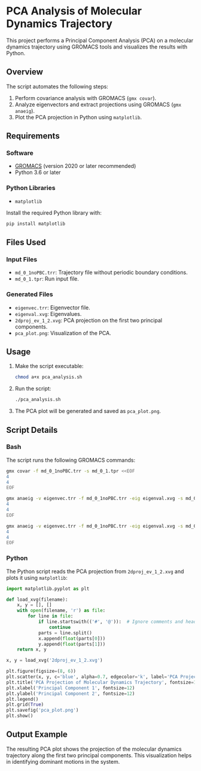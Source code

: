# PCA Analysis of Molecular Dynamics Trajectory

This project performs a Principal Component Analysis (PCA) on a molecular dynamics trajectory using GROMACS tools and visualizes the results with Python.

## Overview

The script automates the following steps:
1. Perform covariance analysis with GROMACS (`gmx covar`).
2. Analyze eigenvectors and extract projections using GROMACS (`gmx anaeig`).
3. Plot the PCA projection in Python using `matplotlib`.

## Requirements

### Software
- [GROMACS](http://www.gromacs.org/) (version 2020 or later recommended)
- Python 3.6 or later

### Python Libraries
- `matplotlib`

Install the required Python library with:
```bash
pip install matplotlib
```

## Files Used

### Input Files
- `md_0_1noPBC.trr`: Trajectory file without periodic boundary conditions.
- `md_0_1.tpr`: Run input file.

### Generated Files
- `eigenvec.trr`: Eigenvector file.
- `eigenval.xvg`: Eigenvalues.
- `2dproj_ev_1_2.xvg`: PCA projection on the first two principal components.
- `pca_plot.png`: Visualization of the PCA.

## Usage

1. Make the script executable:
    ```bash
    chmod a+x pca_analysis.sh
    ```

2. Run the script:
    ```bash
    ./pca_analysis.sh
    ```

3. The PCA plot will be generated and saved as `pca_plot.png`.

## Script Details

### Bash
The script runs the following GROMACS commands:
```bash
gmx covar -f md_0_1noPBC.trr -s md_0_1.tpr <<EOF
4
4
EOF

gmx anaeig -v eigenvec.trr -f md_0_1noPBC.trr -eig eigenval.xvg -s md_0_1.tpr -first 1 -last 1 -nframes 100 -extr ev1.pdb <<EOF
4
4
EOF

gmx anaeig -v eigenvec.trr -f md_0_1noPBC.trr -eig eigenval.xvg -s md_0_1.tpr -first 1 -last 2 -2d 2dproj_ev_1_2.xvg <<EOF
4
4
EOF
```

### Python
The Python script reads the PCA projection from `2dproj_ev_1_2.xvg` and plots it using `matplotlib`:
```python
import matplotlib.pyplot as plt

def load_xvg(filename):
    x, y = [], []
    with open(filename, 'r') as file:
        for line in file:
            if line.startswith(('#', '@')):  # Ignore comments and headers
                continue
            parts = line.split()
            x.append(float(parts[0]))
            y.append(float(parts[1]))
    return x, y

x, y = load_xvg('2dproj_ev_1_2.xvg')

plt.figure(figsize=(8, 6))
plt.scatter(x, y, c='blue', alpha=0.7, edgecolor='k', label='PCA Projection')
plt.title('PCA Projection of Molecular Dynamics Trajectory', fontsize=14)
plt.xlabel('Principal Component 1', fontsize=12)
plt.ylabel('Principal Component 2', fontsize=12)
plt.legend()
plt.grid(True)
plt.savefig('pca_plot.png')
plt.show()
```

## Output Example

The resulting PCA plot shows the projection of the molecular dynamics trajectory along the first two principal components. This visualization helps in identifying dominant motions in the system.

